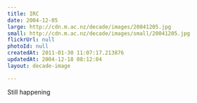 ```yaml
---
title: IRC
date: 2004-12-05
large: http://cdn.m.ac.nz/decade/images/20041205.jpg
small: http://cdn.m.ac.nz/decade/images/small/20041205.jpg
flickrUrl: null
photoId: null
createdAt: 2011-01-30 11:07:17.213876
updatedAt: 2004-12-18 08:12:04
layout: decade-image

---
```

Still happening
